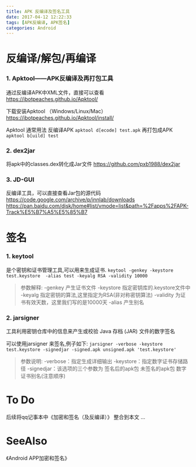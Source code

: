 ```yaml
---
title: APK 反编译及签名工具
date: 2017-04-12 12:22:33
tags: [APK反编译, APK签名]
categories: Android
---
```



# 反编译/解包/再编译

### 1. Apktool——APK反编译及再打包工具
通过反编译APK中XML文件，直接可以查看
https://ibotpeaches.github.io/Apktool/

下载安装Apktool （Windows/Linux/Mac）
https://ibotpeaches.github.io/Apktool/install/

Apktool 通常用法
反编译APK     `apktool d[ecode] test.apk`
再打包成APK   `apktool b[uild] test`


### 2. dex2jar
将apk中的classes.dex转化成Jar文件
https://github.com/pxb1988/dex2jar


### 3. JD-GUI
反编译工具，可以直接查看Jar包的源代码
https://code.google.com/archive/p/innlab/downloads
https://pan.baidu.com/disk/home#list/vmode=list&path=%2Fapps%2FAPK-Track%E5%B7%A5%E5%85%B7


<!-- more -->

# 签名

### 1. keytool 
是个密钥和证书管理工具,可以用来生成证书.
`keytool -genkey -keystore test.keystore  -alias test -keyalg RSA -validity 10000`
>   参数解释:
    -genkey 产生证书文件
    -keystore 指定密钥库的.keystore文件中
    -keyalg 指定密钥的算法,这里指定为RSA(非对称密钥算法)
    -validity 为证书有效天数，这里我们写的是10000天
    -alias 产生别名

### 2. jarsigner 
工具利用密钥仓库中的信息来产生或校验 Java 存档 (JAR) 文件的数字签名

可以使用jarsigner 来签名,例子如下:
`jarsigner -verbose -keystore test.keystore -signedjar -signed.apk unsigned.apk 'test.keystore'`
>   参数说明:
    -verbose：指定生成详细输出
    -keystore：指定数字证书存储路径
    -signedjar：该选项的三个参数为 签名后的apk包 未签名的apk包 数字证书别名(注意顺序)
    




# To Do
后续将qq记事本中《加密和签名（及反编译）》 整合到本文 ...




# SeeAlso
《Android APP加密和签名》
